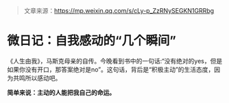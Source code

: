 > 文章来源：https://mp.weixin.qq.com/s/cLy-p_ZzRNySEGKN1GRRbg

# 微日记：自我感动的“几个瞬间”

《人生由我》，马斯克母亲的自传。今晚看到书中的一句话:“没有绝对的yes，但是如果你没有开口，那答案绝对是no”。这句话，背后是“积极主动”的生活态度，因为共鸣所以感动吧。

**简单来说：主动的人能把我自己的命运。**